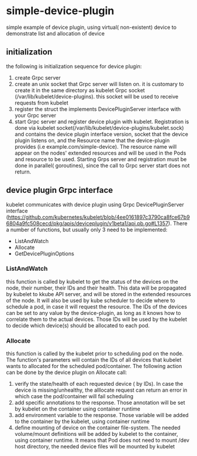 # simple-device-plugin
simple example of device plugin, using virtual( non-existent) device to demonstrate list and allocation of device

## initialization
the following is initialization sequence for device plugin:
1) create Grpc server
2) create an unix socket that Grpc server will listen on. it is customary
   to create it in the same directory as kubelet Grpc socket (/var/lib/kubelet/device-plugins).
   this socket will be used to receive requests from kubelet
3) register the struct the implements DevicePluginServer interface with your Grpc server
4) start Grpc server and register device plugin with kubelet. Registration is done via kubelet socket(/var/lib/kubelet/device-plugins/kubelet.sock)
   and contains the device plugin interface version, socket that the device plugin listens on, and the Resource name that the device-plugin provides
   (i.e example.com/simple-device). The resource name will appear on the nodes' extended resources and will be used in the Pods and resource to be used.
   Starting Grps server and registration must be done in parallel( goroutines), since the call to Grpc server start does not return.

## device plugin Grpc interface
kubelet communicates with device plugin using Grpc DevicePluginServer interface (https://github.com/kubernetes/kubelet/blob/4ee0161897c3790ca8fce67b96804a9fc508cecd/pkg/apis/deviceplugin/v1beta1/api.pb.go#L1357). There a number of functions, but usually only 3 need to be implemented:
- ListAndWatch
- Allocate
- GetDevicePluginOptions

### ListAndWatch
this function is called by kubelet to get the status of the devices on the node, their number, their IDs and their health. This data will be propagated
by kubelet to kkube API server, and will be stored in the extended resources of the node. It will also be used by kube scheduler to decide where to
schedule a pod, in case it will request the resource.
The IDs of the devices can be set to any value by the device-plugin, as long as it knows how to correlate them to the actual devices. Those IDs will 
be used by the kubelet to decide which device(s) should be allocated to each pod.


### Allocate
this function is called by the kubelet prior to scheduling pod on the node. The function's parameters will contain the IDs of all devices that kubelet
wants to allocated for the scheduled pod/container. The following action can be done by the device plugin on Allocate call:
1) verify the state/health of each requested device ( by IDs). In case the device is missing/unhealthy, the alllocate request can return an error
   in which case the pod/container will fail scheduling
2) add specific annotations to the response. Those annotation will be set by kubelet on the container using container runtime
3) add environment variable to the response. Those variable will be added to the container by the kubelet, using container runtime
4) define mounting of device on the container file-system. The needed volume/mount definitions will be added by kubelet to the container, 
   using container runtime. It means that Pod does not need to mount /dev host directory, the needed device files will be mounted by kubelet
